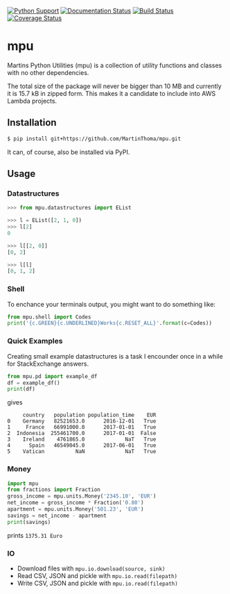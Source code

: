 [![Python Support](https://img.shields.io/pypi/pyversions/mpu.svg)](https://pypi.org/project/mpu/)
[![Documentation Status](https://readthedocs.org/projects/mpu/badge/?version=latest)](http://mpu.readthedocs.io/en/latest/?badge=latest)
[![Build Status](https://travis-ci.org/MartinThoma/mpu.svg?branch=master)](https://travis-ci.org/MartinThoma/mpu)
[![Coverage Status](https://coveralls.io/repos/github/MartinThoma/mpu/badge.svg?branch=master)](https://coveralls.io/github/MartinThoma/mpu?branch=master)

# mpu
Martins Python Utilities (mpu) is a collection of utility functions and classes
with no other dependencies.

The total size of the package will never be bigger than 10 MB and currently it
is 15.7 kB in zipped form. This makes it a candidate to include into AWS Lambda
projects.


## Installation

```bash
$ pip install git+https://github.com/MartinThoma/mpu.git
```

It can, of course, also be installed via PyPI.


## Usage

### Datastructures

```python
>>> from mpu.datastructures import EList

>>> l = EList([2, 1, 0])
>>> l[2]
0

>>> l[[2, 0]]
[0, 2]

>>> l[l]
[0, 1, 2]
```

### Shell

To enchance your terminals output, you might want to do something like:

```python
from mpu.shell import Codes
print('{c.GREEN}{c.UNDERLINED}Works{c.RESET_ALL}'.format(c=Codes))
```


### Quick Examples

Creating small example datastructures is a task I encounder once in a while
for StackExchange answers.

```python
from mpu.pd import example_df
df = example_df()
print(df)
```

gives

```
     country   population population_time    EUR
0    Germany   82521653.0      2016-12-01   True
1     France   66991000.0      2017-01-01   True
2  Indonesia  255461700.0      2017-01-01  False
3    Ireland    4761865.0             NaT   True
4      Spain   46549045.0      2017-06-01   True
5    Vatican          NaN             NaT   True
```


### Money

```python
import mpu
from fractions import Fraction
gross_income = mpu.units.Money('2345.10', 'EUR')
net_income = gross_income * Fraction('0.80')
apartment = mpu.units.Money('501.23', 'EUR')
savings = net_income - apartment
print(savings)
```

prints `1375.31 Euro`


### IO

* Download files with `mpu.io.download(source, sink)`
* Read CSV, JSON and pickle with `mpu.io.read(filepath)`
* Write CSV, JSON and pickle with `mpu.io.read(filepath)`
